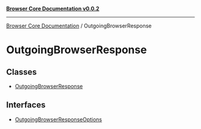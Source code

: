 [**Browser Core Documentation v0.0.2**](../README.md)

***

[Browser Core Documentation](../modules.md) / OutgoingBrowserResponse

# OutgoingBrowserResponse

## Classes

- [OutgoingBrowserResponse](classes/OutgoingBrowserResponse.md)

## Interfaces

- [OutgoingBrowserResponseOptions](interfaces/OutgoingBrowserResponseOptions.md)
